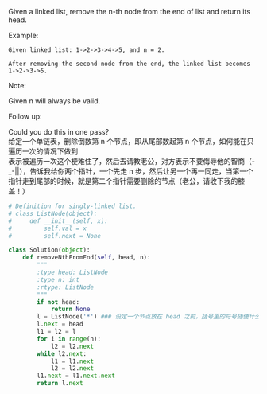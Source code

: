Given a linked list, remove the n-th node from the end of list and return its head.

Example:
```
Given linked list: 1->2->3->4->5, and n = 2.

After removing the second node from the end, the linked list becomes 1->2->3->5.
```
Note:

Given n will always be valid.

Follow up:

Could you do this in one pass?  
给定一个单链表，删除倒数第 n 个节点，即从尾部数起第 n 个节点，如何能在只遍历一次的情况下做到  
表示被遍历一次这个梗难住了，然后去请教老公，对方表示不要侮辱他的智商（-_-||），告诉我给你两个指针，一个先走 n 步，然后让另一个再一同走，当第一个指针走到尾部的时候，就是第二个指针需要删除的节点（老公，请收下我的膝盖！）
```python
# Definition for singly-linked list.
# class ListNode(object):
#     def __init__(self, x):
#         self.val = x
#         self.next = None

class Solution(object):
    def removeNthFromEnd(self, head, n):
        """
        :type head: ListNode
        :type n: int
        :rtype: ListNode
        """
        if not head:
            return None
        l = ListNode('*') ### 设定一个节点放在 head 之前，括号里的符号随便什么都行，数字也可以，反正最后也不显示
        l.next = head
        l1 = l2 = l
        for i in range(n):
            l2 = l2.next
        while l2.next:
            l1 = l1.next
            l2 = l2.next
        l1.next = l1.next.next
        return l.next
        
```
